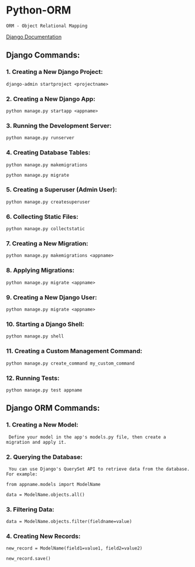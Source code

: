 # Python-ORM

```
ORM - Object Relational Mapping
```

[Django Documentation](https://docs.djangoproject.com/en/4.2/)


## Django Commands:


### 1. Creating a New Django Project:
``
    django-admin startproject <projectname>
``


### 2. Creating a New Django App:

``
    python manage.py startapp <appname>
``
### 3. Running the Development Server:

``
    python manage.py runserver
``

### 4. Creating Database Tables:

``
    python manage.py makemigrations
``

``
    python manage.py migrate
``
### 5. Creating a Superuser (Admin User):

``
    python manage.py createsuperuser
``
### 6. Collecting Static Files:

``
    python manage.py collectstatic
``

### 7. Creating a New Migration:

``
   python manage.py makemigrations <appname>
``

### 8. Applying Migrations:

``
   python manage.py migrate <appname>
``


### 9. Creating a New Django User:

``
   python manage.py migrate <appname>
``

### 10. Starting a Django Shell:

``
  python manage.py shell
``

### 11. Creating a Custom Management Command:

``
  python manage.py create_command my_custom_command
``
### 12. Running Tests:

``
 python manage.py test appname
``



## Django ORM Commands:

### 1. Creating a New Model: 
     Define your model in the app's models.py file, then create a migration and apply it.

### 2. Querying the Database: 
     You can use Django's QuerySet API to retrieve data from the database. For example:

``
    from appname.models import ModelName  
``

``
    data = ModelName.objects.all()
``

### 3. Filtering Data:

``
 data = ModelName.objects.filter(fieldname=value)
``

### 4. Creating New Records:

``
 new_record = ModelName(field1=value1, field2=value2)
``

``
 new_record.save()
``